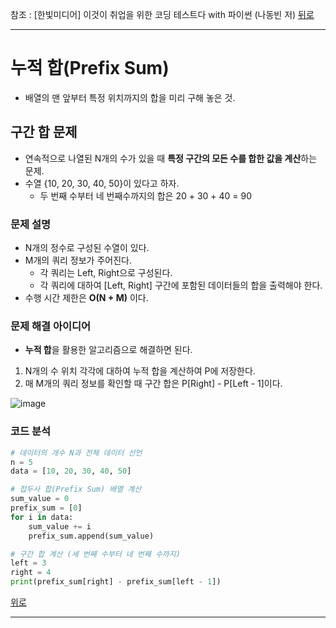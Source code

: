 참조 : [한빛미디어] 이것이 취업을 위한 코딩 테스트다 with 파이썬 (나동빈 저)
[뒤로](https://github.com/khyup0629/Algorithm)

---
# 누적 합(Prefix Sum)

+ 배열의 맨 앞부터 특정 위치까지의 합을 미리 구해 놓은 것.

## 구간 합 문제

+ 연속적으로 나열된 N개의 수가 있을 때 **특정 구간의 모든 수를 합한 값을 계산**하는 문제.
+ 수열 {10, 20, 30, 40, 50}이 있다고 하자.
	+ 두 번째 수부터 네 번째수까지의 합은 20 + 30 + 40 = 90

### 문제 설명

+ N개의 정수로 구성된 수열이 있다.
+ M개의 쿼리 정보가 주어진다.
	+ 각 쿼리는 Left, Right으로 구성된다.
	+ 각 쿼리에 대하여 [Left, Right] 구간에 포함된 데이터들의 합을 출력해야 한다.
+ 수행 시간 제한은 **O(N + M)** 이다.

### 문제 해결 아이디어

+ **누적 합**을 활용한 알고리즘으로 해결하면 된다.

1. N개의 수 위치 각각에 대하여 누적 합을 계산하여 P에 저장한다.
2. 매 M개의 쿼리 정보를 확인할 때 구간 합은 P[Right] - P[Left - 1]이다.

![image](https://user-images.githubusercontent.com/43658658/116772360-6b28a780-aa89-11eb-828e-b8d12c931d51.png)

### 코드 분석
``` python
# 데이터의 개수 N과 전체 데이터 선언
n = 5
data = [10, 20, 30, 40, 50]

# 접두사 합(Prefix Sum) 배열 계산
sum_value = 0
prefix_sum = [0]
for i in data:
    sum_value += i
    prefix_sum.append(sum_value)

# 구간 합 계산 (세 번째 수부터 네 번째 수까지)
left = 3
right = 4
print(prefix_sum[right] - prefix_sum[left - 1])
```

[위로](#누적-합Prefix-Sum)

---
